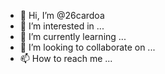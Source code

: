 - 👋 Hi, I’m @26cardoa
- 👀 I’m interested in ...
- 🌱 I’m currently learning ...
- 💞️ I’m looking to collaborate on ...
- 📫 How to reach me ...

<!---
26cardoa/26cardoa is a ✨ special ✨ repository because its `README.md` (this file) appears on your GitHub profile.
You can click the Preview link to take a look at your changes.
--->
